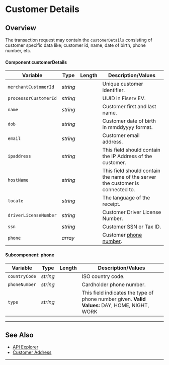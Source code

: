 # Customer Details

## Overview

The transaction request may contain the `customerDetails` consisting of customer specific data like; customer id, name, date of birth, phone number, etc.

#### Component customerDetails

| Variable | Type | Length | Description/Values |
| -------- | -- | ------------ | ------------------ |
| `merchantCustomerId` | *string* |  | Unique customer identifier. |
| `processorCustomerId` | *string* |  | UUID in Fiserv EV. |
| `name` | *string* |  | Customer first and last name. |
| `dob` | *string* |  | Customer date of birth in mmddyyyy format. |
| `email` | *string* |  | Customer email address. |
| `ipaddress` | *string* |  | This field should contain the IP Address of the customer. |
| `hostName` | *string* |  | This field should contain the name of the server the customer is connected to.|
| `locale` | *string* |  | The language of the receipt.|
| `driverLicenseNumber` | *string* |  | Customer Driver License Number.|
| `ssn` | *string* |  | Customer SSN or Tax ID.|
| `phone` | *array* |  | Customer [phone number](#subcomponent-phone).|


#### Subcomponent: phone

| Variable | Type | Length | Description/Values |
| -------- | -- | ------------ | ------------------ |
| `countryCode` | *string* |  | ISO country code. |
| `phoneNumber` | *string* |  | Cardholder phone number. |
| `type` | *string* |  | This field indicates the type of phone number given. **Valid Values:** DAY, HOME, NIGHT, WORK |

---

## See Also

- [API Explorer](../api/?type=post&path=/payments/v1/charges)
- [Customer Address](?path=docs/Resources/Master-Data/Address.md)

---
